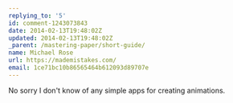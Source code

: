 ```yaml
---
replying_to: '5'
id: comment-1243073843
date: 2014-02-13T19:48:02Z
updated: 2014-02-13T19:48:02Z
_parent: /mastering-paper/short-guide/
name: Michael Rose
url: https://mademistakes.com/
email: 1ce71bc10b86565464b612093d89707e
---
```


No sorry I don't know of any simple apps for creating animations.
